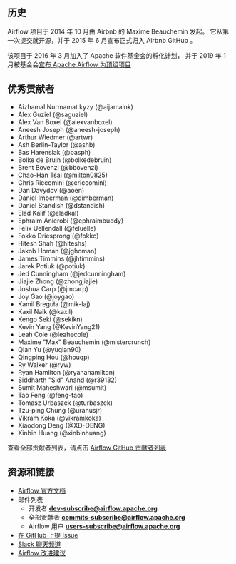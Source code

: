 ## 历史

Airflow 项目于 2014 年 10 月由 Airbnb 的 Maxime Beauchemin 发起。
它从第一次提交就开源，并于 2015 年 6 月宣布正式归入 Airbnb GitHub 。

该项目于 2016 年 3 月加入了 Apache 软件基金会的孵化计划，
并于 2019 年 1 月被基金会[宣布 Apache Airflow 为顶级项目](https://blogs.apache.org/foundation/entry/the-apache-software-foundation-announces44)

## 优秀贡献者
- Aizhamal Nurmamat kyzy (@aijamalnk)
- Alex Guziel (@saguziel)
- Alex Van Boxel (@alexvanboxel)
- Aneesh Joseph (@aneesh-joseph)
- Arthur Wiedmer (@artwr)
- Ash Berlin-Taylor (@ashb)
- Bas Harenslak (@basph)
- Bolke de Bruin (@bolkedebruin)
- Brent Bovenzi (@bbovenzi)
- Chao-Han Tsai (@milton0825)
- Chris Riccomini (@criccomini)
- Dan Davydov (@aoen)
- Daniel Imberman (@dimberman)
- Daniel Standish (@dstandish)
- Elad Kalif (@eladkal)
- Ephraim Anierobi (@ephraimbuddy)
- Felix Uellendall (@feluelle)
- Fokko Driesprong (@fokko)
- Hitesh Shah (@hiteshs)
- Jakob Homan (@jghoman)
- James Timmins (@jhtimmins)
- Jarek Potiuk (@potiuk)
- Jed Cunningham (@jedcunningham)
- Jiajie Zhong (@zhongjiajie)
- Joshua Carp (@jmcarp)
- Joy Gao (@joygao)
- Kamil Breguła (@mik-laj)
- Kaxil Naik (@kaxil)
- Kengo Seki (@sekikn)
- Kevin Yang (@KevinYang21)
- Leah Cole (@leahecole)
- Maxime "Max" Beauchemin (@mistercrunch)
- Qian Yu (@yuqian90)
- Qingping Hou (@houqp)
- Ry Walker (@ryw)
- Ryan Hamilton (@ryanahamilton)
- Siddharth "Sid" Anand (@r39132)
- Sumit Maheshwari (@msumit)
- Tao Feng (@feng-tao)
- Tomasz Urbaszek (@turbaszek)
- Tzu-ping Chung (@uranusjr)
- Vikram Koka (@vikramkoka)
- Xiaodong Deng (@XD-DENG)
- Xinbin Huang (@xinbinhuang)

查看全部贡献者列表，请点击 [Airflow GitHub 贡献者列表](https://github.com/apache/airflow/graphs/contributors)

## 资源和链接

- [Airflow 官方文档](https://airflow.apache.org/docs/)
- 邮件列表
  - 开发者 **dev-subscribe@airflow.apache.org**
  - 全部贡献者 **commits-subscribe@airflow.apache.org**
  - Airflow 用户 **users-subscribe@airflow.apache.org**
- [在 GitHub 上提 Issue](https://github.com/apache/airflow/issues)
- [Slack 聊天频道](https://apache-airflow-slack.herokuapp.com/)
- [Airflow 改进建议](https://cwiki.apache.org/confluence/display/AIRFLOW/Airflow+Improvements+Proposals)


